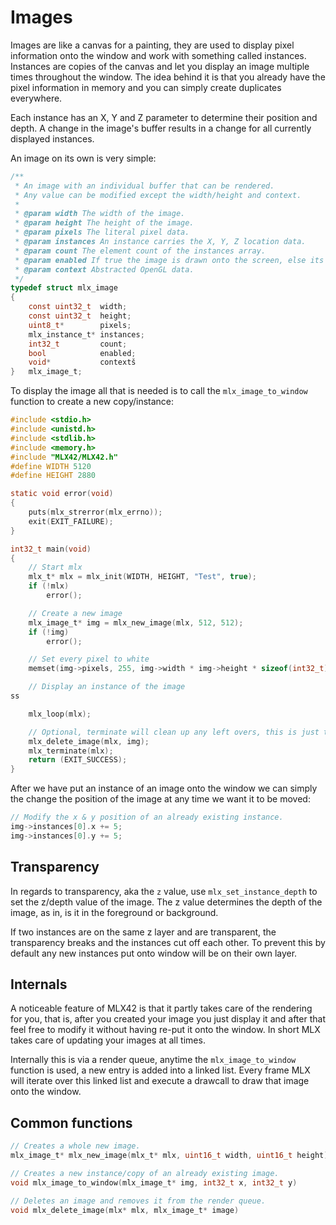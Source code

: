 <!----------------------------------------------------------------------------
Copyright @ 2021-2022 Codam Coding College. All rights reserved.
See copyright and license notice in the root project for more information.
----------------------------------------------------------------------------->

# Images

Images are like a canvas for a painting, they are used to display pixel information onto the window and work with something called instances.
Instances are copies of the canvas and let you display an image multiple times throughout the window. The idea behind it is that you already 
have the pixel information in memory and you can simply create duplicates everywhere.

Each instance has an X, Y and Z parameter to determine their position and depth.
A change in the image's buffer results in a change for all currently displayed instances.

An image on its own is very simple:
```c
/**
 * An image with an individual buffer that can be rendered.
 * Any value can be modified except the width/height and context.
 * 
 * @param width The width of the image.
 * @param height The height of the image.
 * @param pixels The literal pixel data.
 * @param instances An instance carries the X, Y, Z location data.
 * @param count The element count of the instances array.
 * @param enabled If true the image is drawn onto the screen, else its not.
 * @param context Abstracted OpenGL data.
 */
typedef struct mlx_image
{
	const uint32_t	width;
	const uint32_t	height;
	uint8_t*		pixels;
	mlx_instance_t*	instances;
	int32_t			count;
	bool			enabled;
	void*			contextš
}	mlx_image_t;
```

To display the image all that is needed is to call the `mlx_image_to_window` function to create a new copy/instance:
```c
#include <stdio.h>
#include <unistd.h>
#include <stdlib.h>
#include <memory.h>
#include "MLX42/MLX42.h"
#define WIDTH 5120
#define HEIGHT 2880

static void error(void)
{
	puts(mlx_strerror(mlx_errno));
	exit(EXIT_FAILURE);
}

int32_t	main(void)
{
	// Start mlx
	mlx_t* mlx = mlx_init(WIDTH, HEIGHT, "Test", true);
	if (!mlx)
        error();

	// Create a new image
	mlx_image_t* img = mlx_new_image(mlx, 512, 512);
	if (!img)
		error();

	// Set every pixel to white
	memset(img->pixels, 255, img->width * img->height * sizeof(int32_t));

	// Display an instance of the image
ss

	mlx_loop(mlx);

	// Optional, terminate will clean up any left overs, this is just to demonstrate.
	mlx_delete_image(mlx, img);
	mlx_terminate(mlx);
	return (EXIT_SUCCESS);
}
```

After we have put an instance of an image onto the window we can simply the change the position of the image at any time
we want it to be moved:
```c
// Modify the x & y position of an already existing instance.
img->instances[0].x += 5;
img->instances[0].y += 5;
```

## Transparency
In regards to transparency, aka the `z` value, use `mlx_set_instance_depth` to set the z/depth value of the image.
The z value determines the depth of the image, as in, is it in the foreground or background.

If two instances are on the same z layer and are transparent, the transparency breaks and the instances cut off each other.
To prevent this by default any new instances put onto window will be on their own layer.

## Internals
A noticeable feature of MLX42 is that it partly takes care of the rendering for you, that is, after you created your image you just display it 
and after that feel free to modify it without having re-put it onto the window. In short MLX takes care of updating your images at all times.

Internally this is via a render queue, anytime the `mlx_image_to_window` function is used, a new entry is added into a linked list.
Every frame MLX will iterate over this linked list and execute a drawcall to draw that image onto the window.

## Common functions

```c
// Creates a whole new image.
mlx_image_t* mlx_new_image(mlx_t* mlx, uint16_t width, uint16_t height)
```

```c
// Creates a new instance/copy of an already existing image.
void mlx_image_to_window(mlx_image_t* img, int32_t x, int32_t y)
```

```c
// Deletes an image and removes it from the render queue.
void mlx_delete_image(mlx* mlx, mlx_image_t* image)
```
